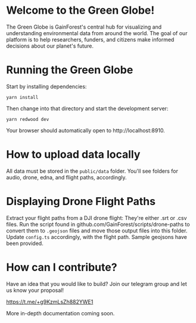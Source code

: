 # Welcome to the Green Globe! 

The Green Globe is GainForest's central hub for visualizing and understanding environmental data from around the world. The goal of our platform is to help researchers, funders, and citizens make informed decisions about our planet's future.

# Running the Green Globe

Start by installing dependencies:

```
yarn install
```

Then change into that directory and start the development server:

```
yarn redwood dev
```

Your browser should automatically open to http://localhost:8910.


# How to upload data locally

All data must be stored in the `public/data` folder. You'll see folders for audio, drone, edna, and flight paths, accordingly.

# Displaying Drone Flight Paths

Extract your flight paths from a DJI drone flight: They're either .srt or .csv files. Run the script found in github.com/GainForest/scripts/drone-paths to convert them to `.geojson` files and move those output files into this folder. Update `config.ts` accordingly, with the flight path. Sample geojsons have been provided.

# How can I contribute? 

Have an idea that you would like to build? Join our telegram group and let us know your proposal! 

https://t.me/+g9KzmLsZh882YWE1

More in-depth documentation coming soon. 
